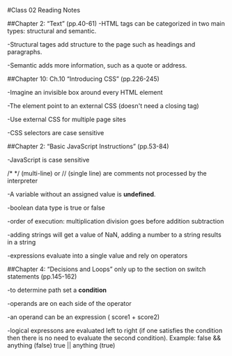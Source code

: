 #Class 02 Reading Notes

##Chapter 2: “Text” (pp.40-61)
-HTML tags can be categorized in two main types: structural and semantic. 

-Structural tages add structure to the page such as headings and paragraphs. 

-Semantic adds more information, such as a quote or address.

##Chapter 10: Ch.10 “Introducing CSS” (pp.226-245)

-Imagine an invisible box around every HTML element

-The <link> element point to an external CSS (doesn't need a closing tag)

-Use external CSS for multiple page sites

-CSS selectors are case sensitive

##Chapter 2: “Basic JavaScript Instructions” (pp.53-84)

-JavaScript is case sensitive

/* */ (multi-line) or // (single line) are comments not processed by the interpreter

-A variable without an assigned value is **undefined**.

-boolean data type is true or false

-order of execution: multiplication division goes before addition subtraction

-adding strings will get a value of NaN, adding a number to a string results in a string

-expressions evaluate into a single value and rely on operators

##Chapter 4: “Decisions and Loops” only up to the section on switch statements (pp.145-162)

-to determine path set a **condition**

-operands are on each side of the operator 

-an operand can be an expression ( score1 + score2)

-logical expressons are evaluated left to right (if one satisfies the condition then there is no need to evaluate the second condition). Example: 
false && anything (false) 
true || anything (true)






